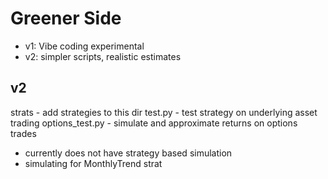 # Greener Side
- v1: Vibe coding experimental
- v2: simpler scripts, realistic estimates

## v2
strats - add strategies to this dir
test.py - test strategy on underlying asset trading
options_test.py - simulate and approximate returns on options trades
- currently does not have strategy based simulation
- simulating for MonthlyTrend strat
